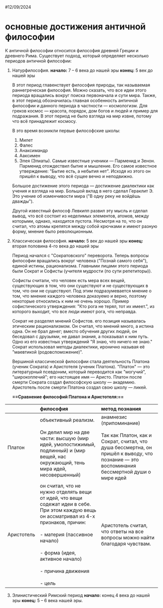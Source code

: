 #12/09/2024

# основные достижения античной философии

К античной философии относится философия древней Греции и древнего Рима. Существует подход, который определяет несколько периодов античной философии:
1. Натурфилософия.
	**начало:** 7 – 6 века до нашей эры
	**конец:** 5 век до нашей эры
	
	В этот период главенствует философия природы, так называемая раннегреческая философия. Можно сказать, что все идеи этого периода вращались вокруг поиска первоначала и сути мира. Также, в этот период обозначилась главная особенность античной философии и данного периода в частности — космологизм. Для греков космос — красота, порядок, дом богов и людей и пример для подражания. В этот период не было взгляда на мир извне, потому что всё принадлежит космосу.
	
	В это время возникли первые философские школы:
	1. Милет
	2. Фалес
	3. Анаксимандр
	4. Ааксимен
	5. Элея (Элиаты).
		Самые известные ученики — Парменид и Зенон.
		Парменид отождествил бытие и мышление. Его самое известное утверждение: "Бытие есть, а небытия нет". Исходя из этого он пришёл к выводу, что всё сущее вечно и неподвижно.
	 
	Большое достижение этого периода — достижение диалектики как учения и взгляда на мир. Большой вклад в него сделал Гераклит Э. Это учение об изменчивости мира ("В одну реку не войдёшь дважды").
	
	Другой известный философ Левкипп развил эту мысль и сделал вывод, что всё состоит из неделимых элементов, атомов, между которыми, однако, находится пустота. Несмотря на то, что он считал, что атомы крепятся между собой крючками и имеют разную форму, мнение было революционным.
	
2. Классическая философия.
	**начало:** 5 век до нашей эры
	**конец:** вторая половина 4-го века до нашей эры
	
	Период начался с "Сократовского" переворота. Теперь вопросы философии вращались вокруг человека ("Познай самого себя"), единой истины, рационализма. Главными лицами этого периода были Сократ и Софисты (учителя мудрости (по сути репетиторы)).
	
	 Софисты считали, что человек есть мера всех вещей, существующих в том, что они существуют и не существующих в том, что они не существуют. Под этим подразумевается мнение о том, что мнение каждого человека доказуемо и верно, поэтому некоторые относились к ним не очень хорошо. Пример софистического утверждения: "Кто рога не терял, тот их имеет.", из которого выходит, что все люди имеют рога, что неправда. 
	
	Сократ не разделял мнений Софистов. его позиция называлась этическим рационализмом. Он считал, что мнений много, а истина одна. Он не брал денег; вместо обучения других людей, он беседовал с друзьями, не давал знания, а показывал к ним путь. Одно из его известных утверждений "Я знаю, что ничего не знаю." Сократ использовал методы диалектики, иронично называя её "маевтикой (родовспоможение)".
	
	Вершиной классической философии стала деятельность Платона (ученик Сократа) и Аристотеля (ученик Платона). "Платон" — это литературный псевдоним, который переводится как "могучий", "широкоплечий"; его настоящее имя — Аристо. Платон после смерти Сократа создал философскую школу — академию. Аристотель после смерти Платона создал свою школу — ликей.
	
	**==Сравнение философий Платона и Аристотеля:==**
	
|            | философия                                                                                                                                                                                                                                                                                                                                                                                                                                                                                                                                                                                                            | метод познания                                                                                                                                                                  |
| :--------- | :------------------------------------------------------------------------------------------------------------------------------------------------------------------------------------------------------------------------------------------------------------------------------------------------------------------------------------------------------------------------------------------------------------------------------------------------------------------------------------------------------------------------------------------------------------------------------------------------------------------- | :------------------------------------------------------------------------------------------------------------------------------------------------------------------------------ |
| Платон     | объективный реализм.<br><br>Он делил мир на две части: высшую (мир идей, умопостижимый, подлинный) и (мир вещей, нас окружающий, тень мира идей, несовершенный)                                                                                                                                                                                                                                                                                                                                                                                                                                                      | анамнезис (припоминание)<br><br>Так как Платон, как и Сократ, считал, что душа бессмертна, он пришёл к выводу, что познание — это воспоминания бессмертной души о мире идей<br> |
| Аристотель | <div>он считал, что не нужно отделять вещи от идей, что вещи содежат идеи в себе. При этом каждую вещь он ассматривал из 4-х признаков, причин:</div><div><span style="white-space: normal;"><span style="white-space:pre">	</span>- материя (пассивное начало)</span></div><div><span style="white-space: normal;"><span style="white-space:pre">	</span>- форма (идея, активное начало)</span></div><div><span style="white-space: normal;"><span style="white-space:pre">	</span>- причина движения</span></div><div><span style="white-space: normal;"><span style="white-space:pre">	</span>- цель</span></div> | Аристотель считал, что ответы на все вопросы можно найти благодаря чувствам.                                                                                                    |
	
3. Элинистический Римский период
	**начало:** конец 4 века до нашей эры
	**конец:** 5 – 6 века нашей эры.
